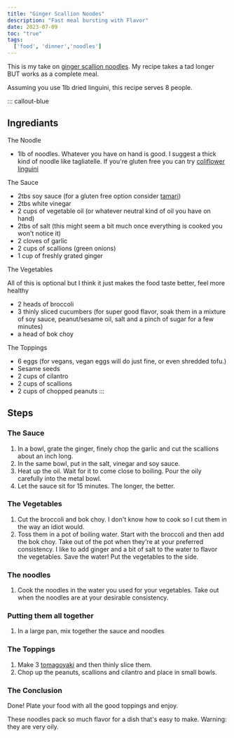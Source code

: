 ```yaml
---
title: "Ginger Scallion Noodes"
description: "Fast meal bursting with Flavor"
date: 2023-07-09
toc: "true"
tags:
  ['food', 'dinner','noodles']
---
```


This is my take on [ginger scallion noodles](https://www.youtube.com/watch?v=bVAQm0u55Z8&ab_channel=Honeysuckle). My recipe takes a tad longer BUT works as a complete meal.

Assuming you use 1lb dried linguini, this recipe serves 8 people.

::: callout-blue
## Ingrediants

The Noodle

* 1lb of noodles. Whatever you have on hand is good. I suggest a thick kind of noodle like tagliatelle. If you're gluten free you can try [coliflower linguini](https://www.walmart.com/ip/CAULIPOWER-Cauliflower-Linguine-Pasta-8-8-oz-Frozen/961540114?wmlspartner=wlpa&selectedSellerId=0&wl13=2152&adid=22222222277961540114_117755028669_12420145346&wmlspartner=wmtlabs&wl0=&wl1=g&wl2=c&wl3=501107745824&wl4=pla-294505072980&wl5=9004731&wl6=&wl7=&wl8=&wl9=pla&wl10=8175035&wl11=local&wl12=961540114&wl13=2152&veh=sem_LIA&gclid=Cj0KCQjwtamlBhD3ARIsAARoaEz5jlpaorW4zyxHrScLL5kVHzkUVL1o4QngTx04JgvbTj9UvKzkwpAaAiD7EALw_wcB&gclsrc=aw.ds)

The Sauce

* 2tbs soy sauce (for a gluten free option consider [tamari](https://san-j.com/blog/is-soy-sauce-gluten-free/#:~:text=Despite%20its%20name%2C%20soy%20sauce,on%20a%20gluten%2Dfree%20diet.))
* 2tbs white vinegar 
* 2 cups of vegetable oil (or whatever neutral kind of oil you have on hand)
* 2tbs of salt (this might seem a bit much once everything is cooked you won't notice it)
* 2 cloves of garlic
* 2 cups of scallions (green onions)
* 1 cup of freshly grated ginger

The Vegetables

All of this is optional but I think it just makes the food taste better, feel more healthy

* 2 heads of broccoli 
* 3 thinly sliced cucumbers (for super good flavor, soak them in a mixture of soy sauce, peanut/sesame oil, salt and a pinch of sugar for a few minutes)
* a head of bok choy

The Toppings

* 6 eggs (for vegans, vegan eggs will do just fine, or even shredded tofu.)
* Sesame seeds
* 2 cups of cilantro
* 2 cups of scallions
* 2 cups of chopped peanuts
:::

## Steps

### The Sauce

1. In a bowl, grate the ginger, finely chop the garlic and cut the scallions about an inch long. 
2. In the same bowl, put in the salt, vinegar and soy sauce. 
2. Heat up the oil. Wait for it to come close to boiling. Pour the oily carefully into the metal bowl.
4. Let the sauce sit for 15 minutes. The longer, the better.

### The Vegetables

1. Cut the broccoli and bok choy. I don't know how to cook so I cut them in the way an idiot would. 
2. Toss them in a pot of boiling water. Start with the broccoli and then add the bok choy. Take out of the pot when they're at your preferred consistency. I like to add ginger and a bit of salt to the water to flavor the vegetables. Save the water! Put the vegetables to the side.

### The noodles

1. Cook the noodles in the water you used for your vegetables. Take out when the noodles are at your desirable consistency.

### Putting them all together

1. In a large pan, mix together the sauce and noodles

### The Toppings

1. Make 3 [tomagoyaki](https://www.japancentre.com/en/recipe/20-tamagoyaki-japanese-omelette) and then thinly slice them.
2. Chop up the peanuts, scallions and cilantro and place in small bowls.

### The Conclusion

Done! Plate your food with all the good toppings and enjoy.

These noodles pack so much flavor for a dish that's easy to make. Warning: they are very oily. 




